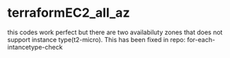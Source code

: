 # terraformEC2_all_az
this codes work perfect but there are two availabiluty zones that does not support instance type(t2-micro). This has been fixed in repo: for-each-intancetype-check
